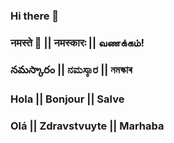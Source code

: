 ### Hi there 👋
### नमस्ते 🙏 || नमस्कारः || வணக்கம்!
### నమస్కారం || ನಮಸ್ಕಾರ || নমস্কাৰ   
### Hola || Bonjour || Salve
### Olá || Zdravstvuyte || Marhaba
<!--
**ayushwing/ayushwing** is a ✨ _special_ ✨ repository because its `README.md` (this file) appears on your GitHub profile.

Here are some ideas to get you started:

- 🔭 I’m currently working on ...
- 🌱 I’m currently learning ...
- 👯 I’m looking to collaborate on ...
- 🤔 I’m looking for help with ...
- 💬 Ask me about ...
- 📫 How to reach me: ...
- 😄 Pronouns: ...
- ⚡ Fun fact: ...
-->
